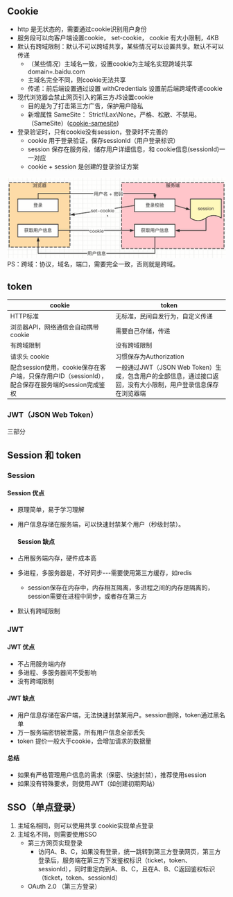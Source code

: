 ## Cookie
+ http 是无状态的，需要通过cookie识别用户身份
+ 服务段可以向客户端设置cookie， set-cookie， cookie 有大小限制，4KB
+ 默认有跨域限制：默认不可以跨域共享，某些情况可以设置共享。默认不可以传递
    - （某些情况）主域名一致，设置cookie为主域名实现跨域共享 domain=.baidu.com
    - 主域名完全不同，则cookie无法共享
    - 传递：前后端设置通过设置 withCredentials 设置前后端跨域传递cookie
+ 现代浏览器会禁止网页引入的第三方JS设置cookie
    - 目的是为了打击第三方广告，保护用户隐私
    - 新增属性 SameSite： Strict\Lax\None。严格、松散、不禁用。（SameSite）([cookie-samesite](https://www.ruanyifeng.com/blog/2019/09/cookie-samesite.html))
+ 登录验证时，只有cookie没有session，登录时不完善的
    - cookie 用于登录验证，保存sessionId（用户登录标识）
    - session 保存在服务段，储存用户详细信息，和 cookie信息(sessionId)一一对应
    - cookie + session 是创建的登录验证方案

![cookie，session登录验证](vx_images/572262206539224.png)
PS：跨域：协议，域名，端口，需要完全一致，否则就是跨域。




## token

|                                           cookie                                            |                                                 token                                                 |
| ------------------------------------------------------------------------------------------- | ----------------------------------------------------------------------------------------------------- |
| HTTP标准                                                                                     | 无标准，民间自发行为，自定义传递                                                                         |
| 浏览器API，网络通信会自动携带cookie                                                            | 需要自己存储，传递                                                                                     |
| 有跨域限制                                                                                   | 没有跨域限制                                                                                           |
| 请求头 cookie                                                                                | 习惯保存为Authorization                                                                                |
| 配合session使用，cookie保存在客户端，只保存用户ID（sessionId），配合保存在服务端的session完成鉴权 | 一般通过JWT（JSON Web Token）生成，包含用户的全部信息，通过接口返回，没有大小限制，用户登录信息保存在浏览器端 |


### JWT（JSON Web Token）

三部分

## Session 和 token

### Session

 #### Session 优点

+ 原理简单，易于学习理解
+ 用户信息存储在服务端，可以快速封禁某个用户（秒级封禁）。

  #### Session 缺点
 
+ 占用服务端内存，硬件成本高
+ 多进程，多服务器是，不好同步---需要使用第三方缓存，如redis
    - session保存在内存中，内存相互隔离，多进程之间的内存是隔离的，session需要在进程中同步，或者存在第三方
+ 默认有跨域限制

 ### JWT
 
 #### JWT 优点

+ 不占用服务端内存
+ 多进程、多服务器间不受影响
+ 没有跨域限制

 #### JWT 缺点

+ 用户信息存储在客户端，无法快速封禁某用户。session删除，token通过黑名单
+ 万一服务端密钥被泄露，所有用户信息全部丢失
+ token 提价一般大于cookie，会增加请求的数据量

 #### 总结

+ 如果有严格管理用户信息的需求（保密、快速封禁），推荐使用session
+ 如果没有特殊要求，则使用JWT（如创建初期网站）



## SSO（单点登录）

1. 主域名相同，则可以使用共享 cookie实现单点登录
2. 主域名不同，则需要使用SSO
    + 第三方网页实现登录
        - 访问A、B、C，如果没有登录，统一跳转到第三方登录网页，第三方登录后，服务端在第三方下发鉴权标识（ticket，token、sessionId），同时重定向到A、B、C，且在A、B、C返回鉴权标识（ticket，token、sessionId）
    + OAuth 2.0 （第三方登录）


